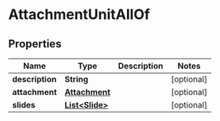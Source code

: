 

# AttachmentUnitAllOf


## Properties

| Name | Type | Description | Notes |
|------------ | ------------- | ------------- | -------------|
|**description** | **String** |  |  [optional] |
|**attachment** | [**Attachment**](Attachment.md) |  |  [optional] |
|**slides** | [**List&lt;Slide&gt;**](Slide.md) |  |  [optional] |



